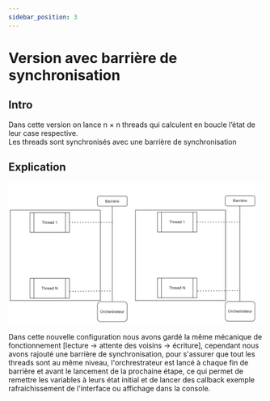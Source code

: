 ```yaml
---
sidebar_position: 3
---
```


# Version avec barrière de synchronisation

## Intro

Dans cette version on lance n × n threads qui calculent en boucle l’état de leur case respective.<br/>
Les threads sont synchronisés avec une barrière de synchronisation

## Explication

![Locale Dropdown](./img/thread_schema_barriere.png)

Dans cette nouvelle configuration nous avons gardé la même mécanique de fonctionnement [lecture -> attente des voisins -> écriture], cependant nous avons rajouté une barrière de synchronisation, pour s'assurer que tout les threads sont au même niveau, l'orchrestrateur est lancé à chaque fin de barrière et avant le lancement de la prochaine étape, ce qui permet de remettre les variables à leurs état initial et de lancer des callback exemple rafraichissement de l'interface ou affichage dans la console.

